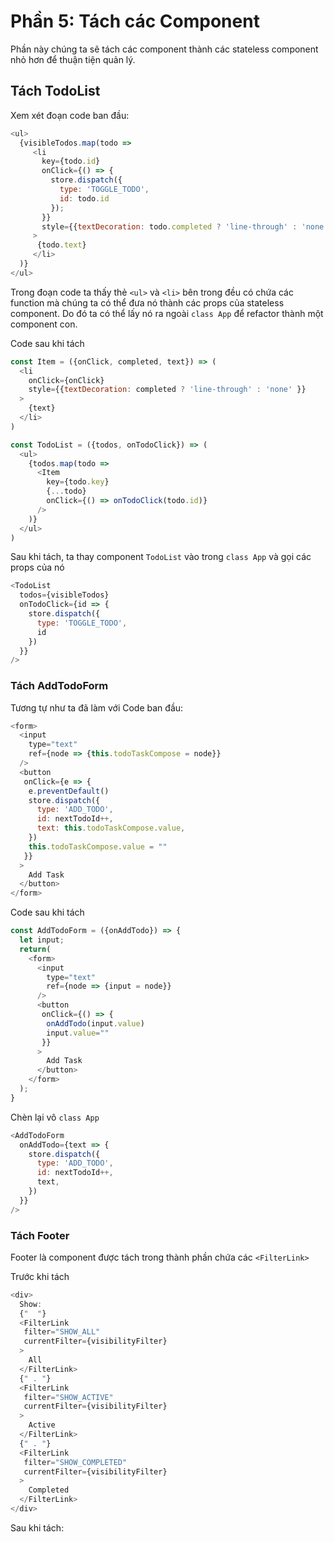 # Phần 5: Tách các Component

Phần này chúng ta sẽ tách các component thành các stateless component nhỏ hơn để thuận tiện quản lý.

## Tách TodoList

Xem xét đoạn code ban đầu:

```js
<ul>
  {visibleTodos.map(todo => 
     <li 
       key={todo.id}
       onClick={() => {
         store.dispatch({
           type: 'TOGGLE_TODO',
           id: todo.id
         });
       }}
       style={{textDecoration: todo.completed ? 'line-through' : 'none'}} 
     >
      {todo.text}
     </li>
  )}
</ul>

```

Trong đoạn code ta thấy thẻ `<ul>` và `<li>` bên trong đều có chứa các function mà chúng ta có thể đưa nó thành các props của stateless component. Do đó ta có thể lấy nó ra ngoài `class App` để refactor thành một component con.

Code sau khi tách

```js
const Item = ({onClick, completed, text}) => (
  <li 
    onClick={onClick}
    style={{textDecoration: completed ? 'line-through' : 'none' }}
  >                    
    {text}                                
  </li>   
)

const TodoList = ({todos, onTodoClick}) => (
  <ul>
    {todos.map(todo => 
      <Item 
        key={todo.key} 
        {...todo}
        onClick={() => onTodoClick(todo.id)}
      />
    )}
  </ul>
)
```
Sau khi tách, ta thay component `TodoList` vào trong `class App` và gọi các props của nó

```js
<TodoList 
  todos={visibleTodos}
  onTodoClick={id => {
    store.dispatch({
      type: 'TOGGLE_TODO',
      id
    })
  }}
/>

```

### Tách AddTodoForm

Tương tự như ta đã làm với 
Code ban đầu: 

```js
<form>
  <input 
    type="text" 
    ref={node => {this.todoTaskCompose = node}} 
  /> 
  <button 
   onClick={e => {
    e.preventDefault()
    store.dispatch({
      type: 'ADD_TODO',
      id: nextTodoId++,
      text: this.todoTaskCompose.value, 
    })
    this.todoTaskCompose.value = "" 
   }}
  >
    Add Task
  </button>
</form>  

```

Code sau khi tách

```js
const AddTodoForm = ({onAddTodo}) => {
  let input; 
  return(
    <form>
      <input 
        type="text" 
        ref={node => {input = node}} 
      /> 
      <button 
       onClick={() => {
        onAddTodo(input.value)
        input.value=""
       }}
      >
        Add Task
      </button>
    </form>
  );
}

```

Chèn lại vô `class App`

```js
<AddTodoForm 
  onAddTodo={text => {
    store.dispatch({
      type: 'ADD_TODO',
      id: nextTodoId++,
      text,
    })
  }}
/>
```

### Tách Footer

Footer là component được tách trong thành phần chứa các `<FilterLink>`

Trước khi tách
```js
<div>
  Show: 
  {"  "}
  <FilterLink
   filter="SHOW_ALL"
   currentFilter={visibilityFilter}
  >
    All
  </FilterLink>
  {" . "}
  <FilterLink
   filter="SHOW_ACTIVE"
   currentFilter={visibilityFilter}
  >
    Active
  </FilterLink>
  {" . "}
  <FilterLink
   filter="SHOW_COMPLETED"
   currentFilter={visibilityFilter}
  >
    Completed
  </FilterLink>
</div>

```
Sau khi tách:










